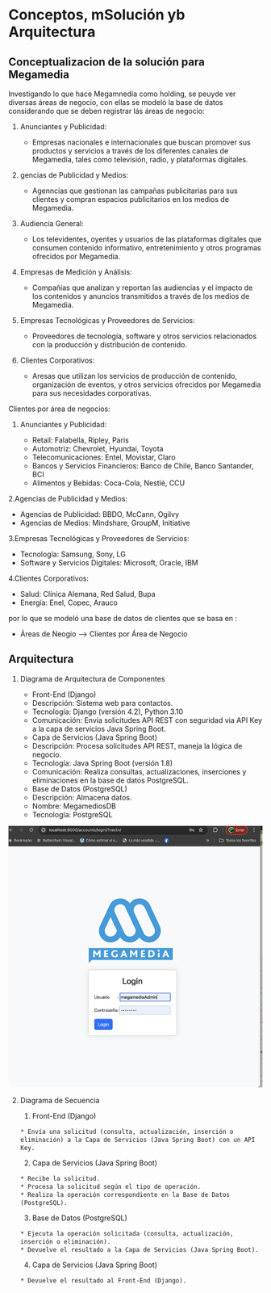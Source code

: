 # Conceptos, mSolución yb Arquitectura

## Conceptualizacion de la solución para Megamedia

Investigando lo que hace Megamnedia como holding, se peuyde ver diversas áreas de negocio, con ellas se modeló la base de datos 
considerando que se deben registrar lás áreas de negocio: 

1. Anunciantes y Publicidad:

   * Empresas nacionales e internacionales que buscan promover sus productos y servicios a través de los diferentes canales de Megamedia, tales como televisión, radio, y plataformas digitales.
2. gencias de Publicidad y Medios:

   * Agenncias que gestionan las campañas publicitarias para sus clientes y compran espacios publicitarios en los medios de Megamedia.
3. Audiencia General:

   * Los televidentes, oyentes y usuarios de las plataformas digitales que consumen contenido informativo, entretenimiento y otros programas ofrecidos por Megamedia.
4. Empresas de Medición y Análisis:

   * Compañías que analizan y reportan las audiencias y el impacto de los contenidos y anuncios transmitidos a través de los medios de Megamedia.
5. Empresas Tecnológicas y Proveedores de Servicios:

   * Proveedores de tecnología, software y otros servicios relacionados con la producción y distribución de contenido.
6. Clientes Corporativos:

   * Aresas que utilizan los servicios de producción de contenido, organización de eventos, y otros servicios ofrecidos por Megamedia para sus necesidades corporativas.

Clientes por área de negocios:

1. Anunciantes y Publicidad:

   * Retail: Falabella, Ripley, Paris
   * Automotriz: Chevrolet, Hyundai, Toyota
   * Telecomunicaciones: Entel, Movistar, Claro
   * Bancos y Servicios Financieros: Banco de Chile, Banco Santander, BCI
   * Alimentos y Bebidas: Coca-Cola, Nestlé, CCU

2.Agencias de Publicidad y Medios:

   * Agencias de Publicidad: BBDO, McCann, Ogilvy
   * Agencias de Medios: Mindshare, GroupM, Initiative

3.Empresas Tecnológicas y Proveedores de Servicios:

  * Tecnología: Samsung, Sony, LG
  * Software y Servicios Digitales: Microsoft, Oracle, IBM

4.Clientes Corporativos:

  * Salud: Clínica Alemana, Red Salud, Bupa
  * Energía: Enel, Copec, Arauco

  por lo que se modeló una base de datos de clientes que se basa en :

  * Áreas de Neogio —> Clientes por Área de Negocio

## Arquitectura

1. Diagrama de Arquitectura de Componentes

   * Front-End (Django)
   * Descripción: Sistema web para contactos.
   * Tecnología: Django (versión 4.2), Python 3.10
   * Comunicación: Envía solicitudes API REST con seguridad via API Key a la capa de servicios Java Spring Boot.
   * Capa de Servicios (Java Spring Boot)
   * Descripción: Procesa solicitudes API REST, maneja la lógica de negocio.
   * Tecnología: Java Spring Boot (versión 1.8)
   * Comunicación: Realiza consultas, actualizaciones, inserciones y eliminaciones en la base de datos PostgreSQL.
   * Base de Datos (PostgreSQL)
   * Descripción: Almacena datos.
   * Nombre: MegamediosDB
   * Tecnología: PostgreSQL


![Arquitectura](https://github.com/odonata/MegamediaContactos/blob/main/Artefactos/imagenes/InicioApp.png)




2. Diagrama de Secuencia

	1.	Front-End (Django)
   
       * Envía una solicitud (consulta, actualización, inserción o eliminación) a la Capa de Servicios (Java Spring Boot) con un API Key.
   
	2.	Capa de Servicios (Java Spring Boot)
   
       * Recibe la solicitud.
       * Procesa la solicitud según el tipo de operación.
       * Realiza la operación correspondiente en la Base de Datos (PostgreSQL).
   
	3.	Base de Datos (PostgreSQL)
   
       * Ejecuta la operación solicitada (consulta, actualización, inserción o eliminación).
       * Devuelve el resultado a la Capa de Servicios (Java Spring Boot).

	4.	Capa de Servicios (Java Spring Boot)
   
       * Devuelve el resultado al Front-End (Django).

